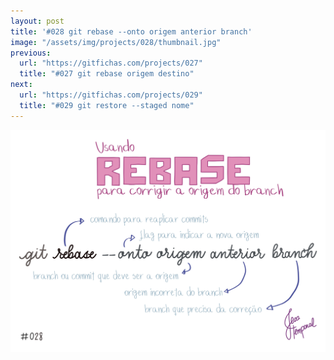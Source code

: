 ```yaml
---
layout: post
title: '#028 git rebase --onto origem anterior branch'
image: "/assets/img/projects/028/thumbnail.jpg"
previous:
  url: "https://gitfichas.com/projects/027"
  title: "#027 git rebase origem destino"
next:
  url: "https://gitfichas.com/projects/029"
  title: "#029 git restore --staged nome"
---
```


<img alt="O comando git rebase --onto origem anterior branch serve tornar o 'origem' como o ramo de origem do 'branch'." src="/assets/img/projects/028/full.jpg">